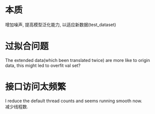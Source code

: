 # 本质
增加噪声, 提高模型泛化能力, 以适应新数据(test_dataset)

# 过拟合问题
The extended data(which been translated twice) are more like to origin data, this might led to overfit val set?

# 接口访问太频繁
 I reduce the default thread counts and seems running smooth now.  
 减少线程数.
 
 
